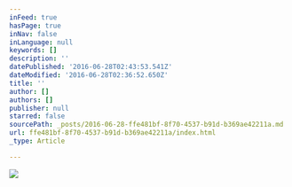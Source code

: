```yaml
---
inFeed: true
hasPage: true
inNav: false
inLanguage: null
keywords: []
description: ''
datePublished: '2016-06-28T02:43:53.541Z'
dateModified: '2016-06-28T02:36:52.650Z'
title: ''
author: []
authors: []
publisher: null
starred: false
sourcePath: _posts/2016-06-28-ffe481bf-8f70-4537-b91d-b369ae42211a.md
url: ffe481bf-8f70-4537-b91d-b369ae42211a/index.html
_type: Article

---
```

![](https://the-grid-user-content.s3-us-west-2.amazonaws.com/8be8dd86-c4d7-4240-85e0-04eee35f25ae.jpg)